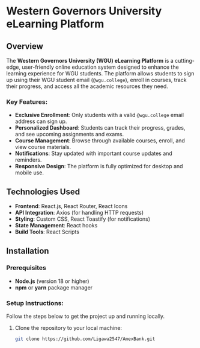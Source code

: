 # Western Governors University eLearning Platform

## Overview
The **Western Governors University (WGU) eLearning Platform** is a cutting-edge, user-friendly online education system designed to enhance the learning experience for WGU students. The platform allows students to sign up using their WGU student email (`@wgu.college`), enroll in courses, track their progress, and access all the academic resources they need.

### Key Features:
- **Exclusive Enrollment**: Only students with a valid `@wgu.college` email address can sign up.
- **Personalized Dashboard**: Students can track their progress, grades, and see upcoming assignments and exams.
- **Course Management**: Browse through available courses, enroll, and view course materials.
- **Notifications**: Stay updated with important course updates and reminders.
- **Responsive Design**: The platform is fully optimized for desktop and mobile use.

## Technologies Used
- **Frontend**: React.js, React Router, React Icons
- **API Integration**: Axios (for handling HTTP requests)
- **Styling**: Custom CSS, React Toastify (for notifications)
- **State Management**: React hooks
- **Build Tools**: React Scripts

## Installation

### Prerequisites
- **Node.js** (version 18 or higher)
- **npm** or **yarn** package manager

### Setup Instructions:
Follow the steps below to get the project up and running locally.

1. Clone the repository to your local machine:
   ```bash
   git clone https://github.com/Ligawa2547/AmexBank.git

